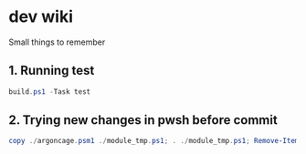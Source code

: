 # dev wiki

Small things to remember

## 1. Running test

```PowerShell
build.ps1 -Task test
```

## 2. Trying new changes in pwsh before commit

```PowerShell
copy ./argoncage.psm1 ./module_tmp.ps1; . ./module_tmp.ps1; Remove-Item ./module_tmp.ps1
```
